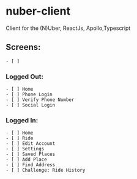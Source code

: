 # nuber-client

Client for the (N)Uber, ReactJs, Apollo,Typescript

## Screens:

    - [ ]

### Logged Out:

    - [ ] Home
    - [ ] Phone Login
    - [ ] Verify Phone Number
    - [ ] Social Login

### Logged In:

    - [ ] Home
    - [ ] Ride
    - [ ] Edit Account
    - [ ] Settings
    - [ ] Saved Places
    - [ ] Add Place
    - [ ] Find Address
    - [ ] Challenge: Ride History
